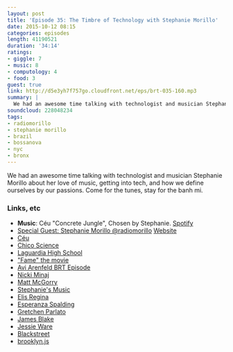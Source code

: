 ```yaml
---
layout: post
title: 'Episode 35: The Timbre of Technology with Stephanie Morillo'
date: 2015-10-12 08:15
categories: episodes
length: 41190521
duration: '34:14'
ratings:
- giggle: 7
- music: 8
- computology: 4
- food: 3
guest: true
link: http://d5e3yh7f757go.cloudfront.net/eps/brt-035-160.mp3
summary: |
  We had an awesome time talking with technologist and musician Stephanie Morillo about her love of music, getting into tech, and how we define ourselves by our passions. Come for the tunes, stay for the banh mi.
soundcloud: 228048234
tags:
- radiomorillo
- stephanie morillo
- brazil
- bossanova
- nyc
- bronx
---
```

We had an awesome time talking with technologist and musician Stephanie Morillo about her love of music, getting into tech, and how we define ourselves by our passions. Come for the tunes, stay for the banh mi.

<!-- more -->

### Links, etc

* <strong>Music</strong>: Céu "Concrete Jungle", Chosen by Stephanie. [Spotify](https://open.spotify.com/track/2JCwgae629iqLMSe67mR9z)
* [Special Guest: Stephanie Morillo @radiomorillo](http://twitter.com/radiomorillo) [Website](http://www.stephaniemorillo.com/)
* [Céu](https://en.wikipedia.org/wiki/C%C3%A9u)
* [Chico Science](https://en.wikipedia.org/wiki/Chico_Science)
* [Laguardia High School](https://en.wikipedia.org/wiki/Fiorello_H._LaGuardia_High_School)
* ["Fame" the movie](http://www.imdb.com/title/tt0080716/)
* [Avi Arenfeld BRT Episode](http://beatsryetypes.com/episodes/2015/09/07/episode-30-programming-and-pots-with-avi-arenfeld.html)
* [Nicki Minaj](https://twitter.com/NICKIMINAJ)
* [Matt McGorry](https://twitter.com/MattMcGorry)
* [Stephanie's Music](http://www.stephaniemorillo.com/p/music.html)
* [Elis Regina](https://en.wikipedia.org/wiki/Elis_Regina)
* [Esperanza Spalding](https://en.wikipedia.org/wiki/Esperanza_Spalding)
* [Gretchen Parlato](https://en.wikipedia.org/wiki/Gretchen_Parlato)
* [James Blake](https://twitter.com/jamesblake)
* [Jessie Ware](https://en.wikipedia.org/wiki/Jessie_Ware)
* [Blackstreet](https://en.wikipedia.org/wiki/Blackstreet)
* [brooklyn.js](http://brooklynjs.com/)
